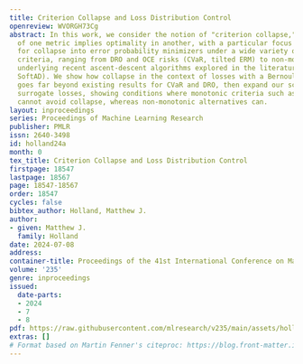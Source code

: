 ```yaml
---
title: Criterion Collapse and Loss Distribution Control
openreview: WVORGH73Cg
abstract: In this work, we consider the notion of "criterion collapse," in which optimization
  of one metric implies optimality in another, with a particular focus on conditions
  for collapse into error probability minimizers under a wide variety of learning
  criteria, ranging from DRO and OCE risks (CVaR, tilted ERM) to non-monotonic criteria
  underlying recent ascent-descent algorithms explored in the literature (Flooding,
  SoftAD). We show how collapse in the context of losses with a Bernoulli distribution
  goes far beyond existing results for CVaR and DRO, then expand our scope to include
  surrogate losses, showing conditions where monotonic criteria such as tilted ERM
  cannot avoid collapse, whereas non-monotonic alternatives can.
layout: inproceedings
series: Proceedings of Machine Learning Research
publisher: PMLR
issn: 2640-3498
id: holland24a
month: 0
tex_title: Criterion Collapse and Loss Distribution Control
firstpage: 18547
lastpage: 18567
page: 18547-18567
order: 18547
cycles: false
bibtex_author: Holland, Matthew J.
author:
- given: Matthew J.
  family: Holland
date: 2024-07-08
address:
container-title: Proceedings of the 41st International Conference on Machine Learning
volume: '235'
genre: inproceedings
issued:
  date-parts:
  - 2024
  - 7
  - 8
pdf: https://raw.githubusercontent.com/mlresearch/v235/main/assets/holland24a/holland24a.pdf
extras: []
# Format based on Martin Fenner's citeproc: https://blog.front-matter.io/posts/citeproc-yaml-for-bibliographies/
---
```

